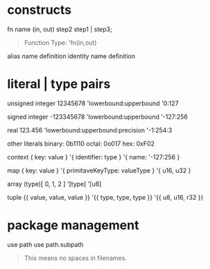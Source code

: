 # constructs

fn name (in, out)
    step2 step1
    | step3;

> Function Type: 'fn(in,out)

alias name definition
identity name definition

# literal | type pairs

unsigned integer
    12345678
    'lowerbound:upperbound '0:127

signed integer
    -123345678
    'lowerbound:upperbound '-127:256

real
    123.456
    'lowerbound:upperbound:precision '-1:254:3

other literals
    binary: 0b1110
    octal: 0o017
    hex: 0xF02

context
    { key: value }
    '{ identifier: type } '{ name: '-127:256 }

map
    { key: value }
    '{ primitaveKeyType: valueType } '{ u16, u32 }

array
    (type)[ 0, 1, 2 ]
    '[type] '[u8]

tuple
    {{ value, value, value }}
    '{{ type, type, type }} '{{ u8, u16, r32 }}

# package management

use path
use path.subpath

> This means no spaces in filenames.
